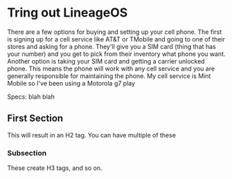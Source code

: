 # Tring out LineageOS
There are a few options for buying and setting up your cell phone. The first is signing up for a cell service like AT&T or TMobile and going to one of their stores and asking for a phone. They'll give you a SIM card (thing that has your number) and you get to pick from their inventory what phone you want. Another option is taking your SIM card and getting a carrier unlocked phone. This means the phone will work with any cell service and you are generally responsible for maintaining the phone. My cell service is Mint Mobile so I've been using a Motorola g7 play

Specs:
blah
blah

## First Section
This will result in an H2 tag. You can have multiple of these

### Subsection
These create H3 tags, and so on.